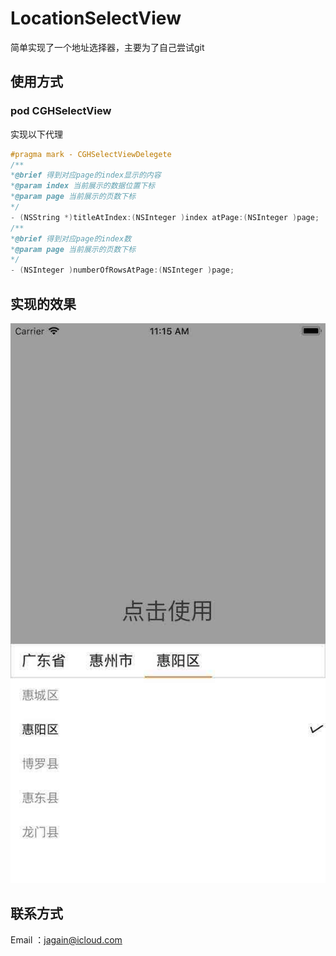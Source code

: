 # LocationSelectView
简单实现了一个地址选择器，主要为了自己尝试git
## 使用方式
### pod CGHSelectView
实现以下代理
```Objective-C
#pragma mark - CGHSelectViewDelegete
/**
*@brief 得到对应page的index显示的内容
*@param index 当前展示的数据位置下标
*@param page 当前展示的页数下标
*/
- (NSString *)titleAtIndex:(NSInteger )index atPage:(NSInteger )page;
/**
*@brief 得到对应page的index数
*@param page 当前展示的页数下标
*/
- (NSInteger )numberOfRowsAtPage:(NSInteger )page;
```
## 实现的效果
![](https://github.com/JagainChen/JagainLocationSelectView/blob/master/ScreenShot.jpg)  
## 联系方式
Email ：jagain@icloud.com


